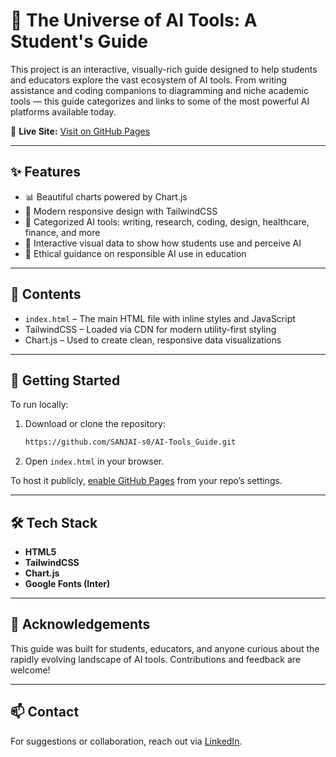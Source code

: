 
# 🌌 The Universe of AI Tools: A Student's Guide

This project is an interactive, visually-rich guide designed to help students and educators explore the vast ecosystem of AI tools. From writing assistance and coding companions to diagramming and niche academic tools — this guide categorizes and links to some of the most powerful AI platforms available today.

🔗 **Live Site:** [Visit on GitHub Pages](https://<your-username>.github.io/<repo-name>/)

---

## ✨ Features

- 📊 Beautiful charts powered by Chart.js
- 🌈 Modern responsive design with TailwindCSS
- 🧠 Categorized AI tools: writing, research, coding, design, healthcare, finance, and more
- 🎯 Interactive visual data to show how students use and perceive AI
- 🧩 Ethical guidance on responsible AI use in education

---

## 📂 Contents

- `index.html` – The main HTML file with inline styles and JavaScript
- TailwindCSS – Loaded via CDN for modern utility-first styling
- Chart.js – Used to create clean, responsive data visualizations

---

## 🚀 Getting Started

To run locally:

1. Download or clone the repository:
   ```bash
   https://github.com/SANJAI-s0/AI-Tools_Guide.git
   ```
2. Open `index.html` in your browser.

To host it publicly, [enable GitHub Pages](https://pages.github.com/) from your repo’s settings.

---

## 🛠️ Tech Stack

- **HTML5**
- **TailwindCSS**
- **Chart.js**
- **Google Fonts (Inter)**

---

## 🙌 Acknowledgements

This guide was built for students, educators, and anyone curious about the rapidly evolving landscape of AI tools. Contributions and feedback are welcome!

---

## 📫 Contact

For suggestions or collaboration, reach out via [LinkedIn](https://www.linkedin.com/in/sanjai-----s).
